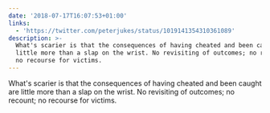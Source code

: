 ```yaml
---
date: '2018-07-17T16:07:53+01:00'
links:
  - 'https://twitter.com/peterjukes/status/1019141354310361089'
description: >-
  What's scarier is that the consequences of having cheated and been caught are
  little more than a slap on the wrist. No revisiting of outcomes; no recount;
  no recourse for victims.
---
```

What's scarier is that the consequences of having cheated and been caught are little more than a slap on the wrist. No revisiting of outcomes; no recount; no recourse for victims. 
